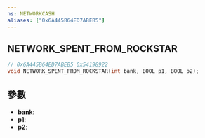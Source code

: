 ```yaml
---
ns: NETWORKCASH
aliases: ["0x6A445B64ED7ABEB5"]
---
```

## NETWORK_SPENT_FROM_ROCKSTAR

```c
// 0x6A445B64ED7ABEB5 0x54198922
void NETWORK_SPENT_FROM_ROCKSTAR(int bank, BOOL p1, BOOL p2);
```


## 參數
* **bank**: 
* **p1**: 
* **p2**: 

